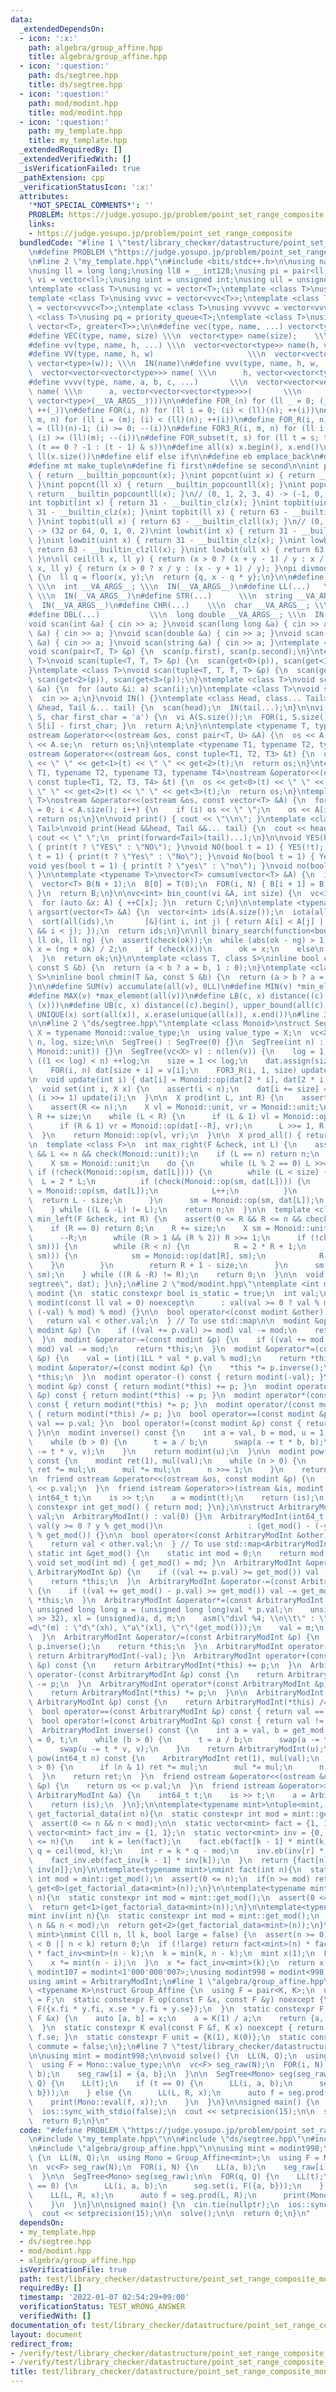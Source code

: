 ```yaml
---
data:
  _extendedDependsOn:
  - icon: ':x:'
    path: algebra/group_affine.hpp
    title: algebra/group_affine.hpp
  - icon: ':question:'
    path: ds/segtree.hpp
    title: ds/segtree.hpp
  - icon: ':question:'
    path: mod/modint.hpp
    title: mod/modint.hpp
  - icon: ':question:'
    path: my_template.hpp
    title: my_template.hpp
  _extendedRequiredBy: []
  _extendedVerifiedWith: []
  _isVerificationFailed: true
  _pathExtension: cpp
  _verificationStatusIcon: ':x:'
  attributes:
    '*NOT_SPECIAL_COMMENTS*': ''
    PROBLEM: https://judge.yosupo.jp/problem/point_set_range_composite
    links:
    - https://judge.yosupo.jp/problem/point_set_range_composite
  bundledCode: "#line 1 \"test/library_checker/datastructure/point_set_range_composite_monoid.test.cpp\"\
    \n#define PROBLEM \"https://judge.yosupo.jp/problem/point_set_range_composite\"\
    \n#line 2 \"my_template.hpp\"\n#include <bits/stdc++.h>\n\nusing namespace std;\n\
    \nusing ll = long long;\nusing ll8 = __int128;\nusing pi = pair<ll, ll>;\nusing\
    \ vi = vector<ll>;\nusing uint = unsigned int;\nusing ull = unsigned long long;\n\
    \ntemplate <class T>\nusing vc = vector<T>;\ntemplate <class T>\nusing vvc = vector<vc<T>>;\n\
    template <class T>\nusing vvvc = vector<vvc<T>>;\ntemplate <class T>\nusing vvvvc\
    \ = vector<vvvc<T>>;\ntemplate <class T>\nusing vvvvvc = vector<vvvvc<T>>;\ntemplate\
    \ <class T>\nusing pq = priority_queue<T>;\ntemplate <class T>\nusing pqg = priority_queue<T,\
    \ vector<T>, greater<T>>;\n\n#define vec(type, name, ...) vector<type> name(__VA_ARGS__)\n\
    #define VEC(type, name, size) \\\n  vector<type> name(size);    \\\n  IN(name)\n\
    #define vv(type, name, h, ...) \\\n  vector<vector<type>> name(h, vector<type>(__VA_ARGS__))\n\
    #define VV(type, name, h, w)                     \\\n  vector<vector<type>> name(h,\
    \ vector<type>(w)); \\\n  IN(name)\n#define vvv(type, name, h, w, ...)   \\\n\
    \  vector<vector<vector<type>>> name( \\\n      h, vector<vector<type>>(w, vector<type>(__VA_ARGS__)))\n\
    #define vvvv(type, name, a, b, c, ...)       \\\n  vector<vector<vector<vector<type>>>>\
    \ name( \\\n      a, vector<vector<vector<type>>>(       \\\n             b, vector<vector<type>>(c,\
    \ vector<type>(__VA_ARGS__))))\n\n#define FOR_(n) for (ll _ = 0; (_) < (ll)(n);\
    \ ++(_))\n#define FOR(i, n) for (ll i = 0; (i) < (ll)(n); ++(i))\n#define FOR3(i,\
    \ m, n) for (ll i = (m); (i) < (ll)(n); ++(i))\n#define FOR_R(i, n) for (ll i\
    \ = (ll)(n)-1; (i) >= 0; --(i))\n#define FOR3_R(i, m, n) for (ll i = (ll)(n)-1;\
    \ (i) >= (ll)(m); --(i))\n#define FOR_subset(t, s) for (ll t = s; t >= 0; t =\
    \ (t == 0 ? -1 : (t - 1) & s))\n#define all(x) x.begin(), x.end()\n#define len(x)\
    \ ll(x.size())\n#define elif else if\n\n#define eb emplace_back\n#define mp make_pair\n\
    #define mt make_tuple\n#define fi first\n#define se second\n\nint popcnt(int x)\
    \ { return __builtin_popcount(x); }\nint popcnt(uint x) { return __builtin_popcount(x);\
    \ }\nint popcnt(ll x) { return __builtin_popcountll(x); }\nint popcnt(ull x) {\
    \ return __builtin_popcountll(x); }\n// (0, 1, 2, 3, 4) -> (-1, 0, 1, 1, 2)\n\
    int topbit(int x) { return 31 - __builtin_clz(x); }\nint topbit(uint x) { return\
    \ 31 - __builtin_clz(x); }\nint topbit(ll x) { return 63 - __builtin_clzll(x);\
    \ }\nint topbit(ull x) { return 63 - __builtin_clzll(x); }\n// (0, 1, 2, 3, 4)\
    \ -> (32 or 64, 0, 1, 0, 2)\nint lowbit(int x) { return 31 - __builtin_clz(x);\
    \ }\nint lowbit(uint x) { return 31 - __builtin_clz(x); }\nint lowbit(ll x) {\
    \ return 63 - __builtin_clzll(x); }\nint lowbit(ull x) { return 63 - __builtin_clzll(x);\
    \ }\n\nll ceil(ll x, ll y) { return (x > 0 ? (x + y - 1) / y : x / y); }\nll floor(ll\
    \ x, ll y) { return (x > 0 ? x / y : (x - y + 1) / y); }\npi divmod(ll x, ll y)\
    \ {\n  ll q = floor(x, y);\n  return {q, x - q * y};\n}\n\n#define INT(...)  \
    \ \\\n  int __VA_ARGS__; \\\n  IN(__VA_ARGS__)\n#define LL(...)   \\\n  ll __VA_ARGS__;\
    \ \\\n  IN(__VA_ARGS__)\n#define STR(...)      \\\n  string __VA_ARGS__; \\\n\
    \  IN(__VA_ARGS__)\n#define CHR(...)    \\\n  char __VA_ARGS__; \\\n  IN(__VA_ARGS__)\n\
    #define DBL(...)           \\\n  long double __VA_ARGS__; \\\n  IN(__VA_ARGS__)\n\
    void scan(int &a) { cin >> a; }\nvoid scan(long long &a) { cin >> a; }\nvoid scan(char\
    \ &a) { cin >> a; }\nvoid scan(double &a) { cin >> a; }\nvoid scan(long double\
    \ &a) { cin >> a; }\nvoid scan(string &a) { cin >> a; }\ntemplate <class T>\n\
    void scan(pair<T, T> &p) {\n  scan(p.first), scan(p.second);\n}\ntemplate <class\
    \ T>\nvoid scan(tuple<T, T, T> &p) {\n  scan(get<0>(p)), scan(get<1>(p)), scan(get<2>(p));\n\
    }\ntemplate <class T>\nvoid scan(tuple<T, T, T, T> &p) {\n  scan(get<0>(p)), scan(get<1>(p)),\
    \ scan(get<2>(p)), scan(get<3>(p));\n}\ntemplate <class T>\nvoid scan(vector<T>\
    \ &a) {\n  for (auto &i: a) scan(i);\n}\ntemplate <class T>\nvoid scan(T &a) {\n\
    \  cin >> a;\n}\nvoid IN() {}\ntemplate <class Head, class... Tail>\nvoid IN(Head\
    \ &head, Tail &... tail) {\n  scan(head);\n  IN(tail...);\n}\n\nvi s_to_vi(string\
    \ S, char first_char = 'a') {\n  vi A(S.size());\n  FOR(i, S.size()) { A[i] =\
    \ S[i] - first_char; }\n  return A;\n}\n\ntemplate <typename T, typename U>\n\
    ostream &operator<<(ostream &os, const pair<T, U> &A) {\n  os << A.fi << \" \"\
    \ << A.se;\n  return os;\n}\ntemplate <typename T1, typename T2, typename T3>\n\
    ostream &operator<<(ostream &os, const tuple<T1, T2, T3> &t) {\n  os << get<0>(t)\
    \ << \" \" << get<1>(t) << \" \" << get<2>(t);\n  return os;\n}\ntemplate <typename\
    \ T1, typename T2, typename T3, typename T4>\nostream &operator<<(ostream &os,\
    \ const tuple<T1, T2, T3, T4> &t) {\n  os << get<0>(t) << \" \" << get<1>(t) <<\
    \ \" \" << get<2>(t) << \" \" << get<3>(t);\n  return os;\n}\ntemplate <typename\
    \ T>\nostream &operator<<(ostream &os, const vector<T> &A) {\n  for (size_t i\
    \ = 0; i < A.size(); i++) {\n    if (i) os << \" \";\n    os << A[i];\n  }\n \
    \ return os;\n}\n\nvoid print() { cout << \"\\n\"; }\ntemplate <class Head, class...\
    \ Tail>\nvoid print(Head &&head, Tail &&... tail) {\n  cout << head;\n  if (sizeof...(Tail))\
    \ cout << \" \";\n  print(forward<Tail>(tail)...);\n}\n\nvoid YES(bool t = 1)\
    \ { print(t ? \"YES\" : \"NO\"); }\nvoid NO(bool t = 1) { YES(!t); }\nvoid Yes(bool\
    \ t = 1) { print(t ? \"Yes\" : \"No\"); }\nvoid No(bool t = 1) { Yes(!t); }\n\
    void yes(bool t = 1) { print(t ? \"yes\" : \"no\"); }\nvoid no(bool t = 1) { yes(!t);\
    \ }\n\ntemplate <typename T>\nvector<T> cumsum(vector<T> &A) {\n  int N = A.size();\n\
    \  vector<T> B(N + 1);\n  B[0] = T(0);\n  FOR(i, N) { B[i + 1] = B[i] + A[i];\
    \ }\n  return B;\n}\n\nvc<int> bin_count(vi &A, int size) {\n  vc<int> C(size);\n\
    \  for (auto &x: A) { ++C[x]; }\n  return C;\n}\n\ntemplate <typename T>\nvector<int>\
    \ argsort(vector<T> &A) {\n  vector<int> ids(A.size());\n  iota(all(ids), 0);\n\
    \  sort(all(ids),\n       [&](int i, int j) { return A[i] < A[j] || (A[i] == A[j]\
    \ && i < j); });\n  return ids;\n}\n\nll binary_search(function<bool(ll)> check,\
    \ ll ok, ll ng) {\n  assert(check(ok));\n  while (abs(ok - ng) > 1) {\n    auto\
    \ x = (ng + ok) / 2;\n    if (check(x))\n      ok = x;\n    else\n      ng = x;\n\
    \  }\n  return ok;\n}\n\ntemplate <class T, class S>\ninline bool chmax(T &a,\
    \ const S &b) {\n  return (a < b ? a = b, 1 : 0);\n}\ntemplate <class T, class\
    \ S>\ninline bool chmin(T &a, const S &b) {\n  return (a > b ? a = b, 1 : 0);\n\
    }\n\n#define SUM(v) accumulate(all(v), 0LL)\n#define MIN(v) *min_element(all(v))\n\
    #define MAX(v) *max_element(all(v))\n#define LB(c, x) distance((c).begin(), lower_bound(all(c),\
    \ (x)))\n#define UB(c, x) distance((c).begin(), upper_bound(all(c), (x)))\n#define\
    \ UNIQUE(x) sort(all(x)), x.erase(unique(all(x)), x.end())\n#line 3 \"test/library_checker/datastructure/point_set_range_composite_monoid.test.cpp\"\
    \n\n#line 2 \"ds/segtree.hpp\"\ntemplate <class Monoid>\nstruct SegTree {\n  using\
    \ X = typename Monoid::value_type;\n  using value_type = X;\n  vc<X> dat;\n  int\
    \ n, log, size;\n\n  SegTree() : SegTree(0) {}\n  SegTree(int n) : SegTree(vc<X>(n,\
    \ Monoid::unit)) {}\n  SegTree(vc<X> v) : n(len(v)) {\n    log = 1;\n    while\
    \ ((1 << log) < n) ++log;\n    size = 1 << log;\n    dat.assign(size << 1, Monoid::unit);\n\
    \    FOR(i, n) dat[size + i] = v[i];\n    FOR3_R(i, 1, size) update(i);\n  }\n\
    \n  void update(int i) { dat[i] = Monoid::op(dat[2 * i], dat[2 * i + 1]); }\n\n\
    \  void set(int i, X x) {\n    assert(i < n);\n    dat[i += size] = x;\n    while\
    \ (i >>= 1) update(i);\n  }\n\n  X prod(int L, int R) {\n    assert(L <= R);\n\
    \    assert(R <= n);\n    X vl = Monoid::unit, vr = Monoid::unit;\n    L += size,\
    \ R += size;\n    while (L < R) {\n      if (L & 1) vl = Monoid::op(vl, dat[L++]);\n\
    \      if (R & 1) vr = Monoid::op(dat[--R], vr);\n      L >>= 1, R >>= 1;\n  \
    \  }\n    return Monoid::op(vl, vr);\n  }\n\n  X prod_all() { return dat[1];}\n\
    \n  template <class F>\n  int max_right(F &check, int L) {\n    assert(0 <= L\
    \ && L <= n && check(Monoid::unit));\n    if (L == n) return n;\n    L += size;\n\
    \    X sm = Monoid::unit;\n    do {\n      while (L % 2 == 0) L >>= 1;\n     \
    \ if (!check(Monoid::op(sm, dat[L]))) {\n        while (L < size) {\n        \
    \  L = 2 * L;\n          if (check(Monoid::op(sm, dat[L]))) {\n            sm\
    \ = Monoid::op(sm, dat[L]);\n            L++;\n          }\n        }\n      \
    \  return L - size;\n      }\n      sm = Monoid::op(sm, dat[L]);\n      L++;\n\
    \    } while ((L & -L) != L);\n    return n;\n  }\n\n  template <class F>\n  int\
    \ min_left(F &check, int R) {\n    assert(0 <= R && R <= n && check(Monoid::unit));\n\
    \    if (R == 0) return 0;\n    R += size;\n    X sm = Monoid::unit;\n    do {\n\
    \      --R;\n      while (R > 1 && (R % 2)) R >>= 1;\n      if (!check(Monoid::op(dat[R],\
    \ sm))) {\n        while (R < n) {\n          R = 2 * R + 1;\n          if (check(Monoid::op(dat[R],\
    \ sm))) {\n            sm = Monoid::op(dat[R], sm);\n            R--;\n      \
    \    }\n        }\n        return R + 1 - size;\n      }\n      sm = Monoid::op(dat[R],\
    \ sm);\n    } while ((R & -R) != R);\n    return 0;\n  }\n\n  void debug() { print(\"\
    segtree\", dat); }\n};\n#line 2 \"mod/modint.hpp\"\ntemplate <int mod>\nstruct\
    \ modint {\n  static constexpr bool is_static = true;\n  int val;\n\n  constexpr\
    \ modint(const ll val = 0) noexcept\n      : val(val >= 0 ? val % mod : (mod -\
    \ (-val) % mod) % mod) {}\n\n  bool operator<(const modint &other) const {\n \
    \   return val < other.val;\n  } // To use std::map\n\n  modint &operator+=(const\
    \ modint &p) {\n    if ((val += p.val) >= mod) val -= mod;\n    return *this;\n\
    \  }\n  modint &operator-=(const modint &p) {\n    if ((val += mod - p.val) >=\
    \ mod) val -= mod;\n    return *this;\n  }\n  modint &operator*=(const modint\
    \ &p) {\n    val = (int)(1LL * val * p.val % mod);\n    return *this;\n  }\n \
    \ modint &operator/=(const modint &p) {\n    *this *= p.inverse();\n    return\
    \ *this;\n  }\n  modint operator-() const { return modint(-val); }\n  modint operator+(const\
    \ modint &p) const { return modint(*this) += p; }\n  modint operator-(const modint\
    \ &p) const { return modint(*this) -= p; }\n  modint operator*(const modint &p)\
    \ const { return modint(*this) *= p; }\n  modint operator/(const modint &p) const\
    \ { return modint(*this) /= p; }\n  bool operator==(const modint &p) const { return\
    \ val == p.val; }\n  bool operator!=(const modint &p) const { return val != p.val;\
    \ }\n\n  modint inverse() const {\n    int a = val, b = mod, u = 1, v = 0, t;\n\
    \    while (b > 0) {\n      t = a / b;\n      swap(a -= t * b, b);\n      swap(u\
    \ -= t * v, v);\n    }\n    return modint(u);\n  }\n\n  modint pow(int64_t n)\
    \ const {\n    modint ret(1), mul(val);\n    while (n > 0) {\n      if (n & 1)\
    \ ret *= mul;\n      mul *= mul;\n      n >>= 1;\n    }\n    return ret;\n  }\n\
    \n  friend ostream &operator<<(ostream &os, const modint &p) {\n    return os\
    \ << p.val;\n  }\n  friend istream &operator>>(istream &is, modint &a) {\n   \
    \ int64_t t;\n    is >> t;\n    a = modint(t);\n    return (is);\n  }\n  static\
    \ constexpr int get_mod() { return mod; }\n};\n\nstruct ArbitraryModInt {\n  int\
    \ val;\n  ArbitraryModInt() : val(0) {}\n  ArbitraryModInt(int64_t y)\n      :\
    \ val(y >= 0 ? y % get_mod()\n                   : (get_mod() - (-y) % get_mod())\
    \ % get_mod()) {}\n\n  bool operator<(const ArbitraryModInt &other) const {\n\
    \    return val < other.val;\n  } // To use std::map<ArbitraryModInt, T>\n\n \
    \ static int &get_mod() {\n    static int mod = 0;\n    return mod;\n  }\n  static\
    \ void set_mod(int md) { get_mod() = md; }\n  ArbitraryModInt &operator+=(const\
    \ ArbitraryModInt &p) {\n    if ((val += p.val) >= get_mod()) val -= get_mod();\n\
    \    return *this;\n  }\n  ArbitraryModInt &operator-=(const ArbitraryModInt &p)\
    \ {\n    if ((val += get_mod() - p.val) >= get_mod()) val -= get_mod();\n    return\
    \ *this;\n  }\n  ArbitraryModInt &operator*=(const ArbitraryModInt &p) {\n   \
    \ unsigned long long a = (unsigned long long)val * p.val;\n    unsigned xh = (unsigned)(a\
    \ >> 32), xl = (unsigned)a, d, m;\n    asm(\"divl %4; \\n\\t\" : \"=a\"(d), \"\
    =d\"(m) : \"d\"(xh), \"a\"(xl), \"r\"(get_mod()));\n    val = m;\n    return *this;\n\
    \  }\n  ArbitraryModInt &operator/=(const ArbitraryModInt &p) {\n    *this *=\
    \ p.inverse();\n    return *this;\n  }\n  ArbitraryModInt operator-() const {\
    \ return ArbitraryModInt(-val); }\n  ArbitraryModInt operator+(const ArbitraryModInt\
    \ &p) const {\n    return ArbitraryModInt(*this) += p;\n  }\n  ArbitraryModInt\
    \ operator-(const ArbitraryModInt &p) const {\n    return ArbitraryModInt(*this)\
    \ -= p;\n  }\n  ArbitraryModInt operator*(const ArbitraryModInt &p) const {\n\
    \    return ArbitraryModInt(*this) *= p;\n  }\n\n  ArbitraryModInt operator/(const\
    \ ArbitraryModInt &p) const {\n    return ArbitraryModInt(*this) /= p;\n  }\n\n\
    \  bool operator==(const ArbitraryModInt &p) const { return val == p.val; }\n\
    \  bool operator!=(const ArbitraryModInt &p) const { return val != p.val; }\n\
    \  ArbitraryModInt inverse() const {\n    int a = val, b = get_mod(), u = 1, v\
    \ = 0, t;\n    while (b > 0) {\n      t = a / b;\n      swap(a -= t * b, b);\n\
    \      swap(u -= t * v, v);\n    }\n    return ArbitraryModInt(u);\n  }\n  ArbitraryModInt\
    \ pow(int64_t n) const {\n    ArbitraryModInt ret(1), mul(val);\n    while (n\
    \ > 0) {\n      if (n & 1) ret *= mul;\n      mul *= mul;\n      n >>= 1;\n  \
    \  }\n    return ret;\n  }\n  friend ostream &operator<<(ostream &os, const ArbitraryModInt\
    \ &p) {\n    return os << p.val;\n  }\n  friend istream &operator>>(istream &is,\
    \ ArbitraryModInt &a) {\n    int64_t t;\n    is >> t;\n    a = ArbitraryModInt(t);\n\
    \    return (is);\n  }\n};\n\ntemplate<typename mint>\ntuple<mint, mint, mint>\
    \ get_factorial_data(int n){\n  static constexpr int mod = mint::get_mod();\n\
    \  assert(0 <= n && n < mod);\n\n  static vector<mint> fact = {1, 1};\n  static\
    \ vector<mint> fact_inv = {1, 1};\n  static vector<mint> inv = {0, 1};\n  while(len(fact)\
    \ <= n){\n    int k = len(fact);\n    fact.eb(fact[k - 1] * mint(k));\n    auto\
    \ q = ceil(mod, k);\n    int r = k * q - mod;\n    inv.eb(inv[r] * mint(q));\n\
    \    fact_inv.eb(fact_inv[k - 1] * inv[k]);\n  }\n  return {fact[n], fact_inv[n],\
    \ inv[n]};\n}\n\ntemplate<typename mint>\nmint fact(int n){\n  static constexpr\
    \ int mod = mint::get_mod();\n  assert(0 <= n);\n  if(n >= mod) return 0;\n  return\
    \ get<0>(get_factorial_data<mint>(n));\n}\n\ntemplate<typename mint>\nmint fact_inv(int\
    \ n){\n  static constexpr int mod = mint::get_mod();\n  assert(0 <= n && n < mod);\n\
    \  return get<1>(get_factorial_data<mint>(n));\n}\n\ntemplate<typename mint>\n\
    mint inv(int n){\n  static constexpr int mod = mint::get_mod();\n  assert(0 <=\
    \ n && n < mod);\n  return get<2>(get_factorial_data<mint>(n));\n}\n\ntemplate<typename\
    \ mint>\nmint C(ll n, ll k, bool large = false) {\n  assert(n >= 0);\n  if (k\
    \ < 0 || n < k) return 0;\n  if (!large) return fact<mint>(n) * fact_inv<mint>(k)\
    \ * fact_inv<mint>(n - k);\n  k = min(k, n - k);\n  mint x(1);\n  FOR(i, k) {\n\
    \    x *= mint(n - i);\n  }\n  x *= fact_inv<mint>(k);\n  return x;\n}\n\nusing\
    \ modint107 = modint<1'000'000'007>;\nusing modint998 = modint<998'244'353>;\n\
    using amint = ArbitraryModInt;\n#line 1 \"algebra/group_affine.hpp\"\ntemplate\
    \ <typename K>\nstruct Group_Affine {\n  using F = pair<K, K>;\n  using value_type\
    \ = F;\n  static constexpr F op(const F &x, const F &y) noexcept {\n    return\
    \ F({x.fi * y.fi, x.se * y.fi + y.se});\n  }\n  static constexpr F inverse(const\
    \ F &x) {\n    auto [a, b] = x;\n    a = K(1) / a;\n    return {a, a * (-b)};\n\
    \  }\n  static constexpr K eval(const F &f, K x) noexcept { return f.fi * x +\
    \ f.se; }\n  static constexpr F unit = {K(1), K(0)};\n  static constexpr bool\
    \ commute = false;\n};\n#line 7 \"test/library_checker/datastructure/point_set_range_composite_monoid.test.cpp\"\
    \n\nusing mint = modint998;\n\nvoid solve() {\n  LL(N, Q);\n  using Mono = Group_Affine<mint>;\n\
    \  using F = Mono::value_type;\n\n  vc<F> seg_raw(N);\n  FOR(i, N) {\n    LL(a,\
    \ b);\n    seg_raw[i] = {a, b};\n  }\n\n  SegTree<Mono> seg(seg_raw);\n\n  FOR(q,\
    \ Q) {\n    LL(t);\n    if (t == 0) {\n      LL(i, a, b);\n      seg.set(i, F({a,\
    \ b}));\n    } else {\n      LL(L, R, x);\n      auto f = seg.prod(L, R);\n  \
    \    print(Mono::eval(f, x));\n    }\n  }\n}\n\nsigned main() {\n  cin.tie(nullptr);\n\
    \  ios::sync_with_stdio(false);\n  cout << setprecision(15);\n\n  solve();\n\n\
    \  return 0;\n}\n"
  code: "#define PROBLEM \"https://judge.yosupo.jp/problem/point_set_range_composite\"\
    \n#include \"my_template.hpp\"\n\n#include \"ds/segtree.hpp\"\n#include \"mod/modint.hpp\"\
    \n#include \"algebra/group_affine.hpp\"\n\nusing mint = modint998;\n\nvoid solve()\
    \ {\n  LL(N, Q);\n  using Mono = Group_Affine<mint>;\n  using F = Mono::value_type;\n\
    \n  vc<F> seg_raw(N);\n  FOR(i, N) {\n    LL(a, b);\n    seg_raw[i] = {a, b};\n\
    \  }\n\n  SegTree<Mono> seg(seg_raw);\n\n  FOR(q, Q) {\n    LL(t);\n    if (t\
    \ == 0) {\n      LL(i, a, b);\n      seg.set(i, F({a, b}));\n    } else {\n  \
    \    LL(L, R, x);\n      auto f = seg.prod(L, R);\n      print(Mono::eval(f, x));\n\
    \    }\n  }\n}\n\nsigned main() {\n  cin.tie(nullptr);\n  ios::sync_with_stdio(false);\n\
    \  cout << setprecision(15);\n\n  solve();\n\n  return 0;\n}\n"
  dependsOn:
  - my_template.hpp
  - ds/segtree.hpp
  - mod/modint.hpp
  - algebra/group_affine.hpp
  isVerificationFile: true
  path: test/library_checker/datastructure/point_set_range_composite_monoid.test.cpp
  requiredBy: []
  timestamp: '2022-01-07 02:54:29+09:00'
  verificationStatus: TEST_WRONG_ANSWER
  verifiedWith: []
documentation_of: test/library_checker/datastructure/point_set_range_composite_monoid.test.cpp
layout: document
redirect_from:
- /verify/test/library_checker/datastructure/point_set_range_composite_monoid.test.cpp
- /verify/test/library_checker/datastructure/point_set_range_composite_monoid.test.cpp.html
title: test/library_checker/datastructure/point_set_range_composite_monoid.test.cpp
---
```

